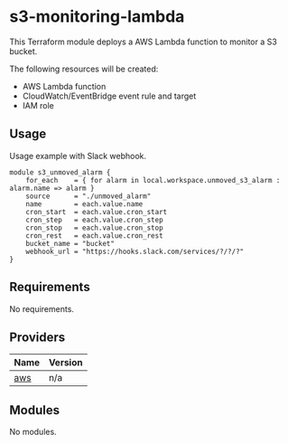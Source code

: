 # s3-monitoring-lambda

This Terraform module deploys a AWS Lambda function to monitor a S3 bucket.

The following resources will be created:
- AWS Lambda function 
- CloudWatch/EventBridge event rule and target
- IAM role

## Usage
Usage example with Slack webhook.
```hcl
module s3_unmoved_alarm {
    for_each    = { for alarm in local.workspace.unmoved_s3_alarm : alarm.name => alarm }
    source      = "./unmoved_alarm"
    name        = each.value.name
    cron_start  = each.value.cron_start
    cron_step   = each.value.cron_step
    cron_stop   = each.value.cron_stop
    cron_rest   = each.value.cron_rest
    bucket_name = "bucket"
    webhook_url = "https://hooks.slack.com/services/?/?/?"
}
```

## Requirements

No requirements.

## Providers

| Name | Version |
|------|---------|
| <a name="provider_aws"></a> [aws](#provider\_aws) | n/a |

## Modules

No modules.